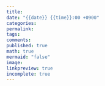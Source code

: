 ```yaml
---
title: 
date: "{{date}} {{time}}:00 +0900"
categories: 
permalink: 
tags: 
comments: 
published: true
math: true
mermaid: "false"
image: 
linkpreview: true
incomplete: true
---
```


